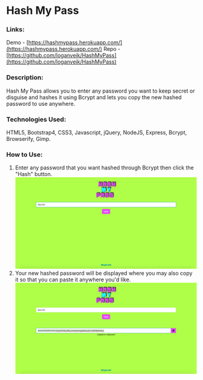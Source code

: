 # Hash My Pass

### Links:
Demo - [https://hashmypass.herokuapp.com/](https://hashmypass.herokuapp.com/)
Repo - [https://github.com/loganveik/HashMyPass](https://github.com/loganveik/HashMyPass)

### Description:
Hash My Pass allows you to enter any password you want to keep secret or disguise and hashes it using Bcrypt and lets you copy the new hashed password to use anywhere.

### Technologies Used:
HTML5, Bootstrap4, CSS3, Javascript, jQuery, NodeJS, Express, Bcrypt, Browserify, Gimp.

### How to Use:
1) Enter any password that you want hashed through Bcrypt then click the "Hash" button.
![enterpassword](hmp1.png)
2) Your new hashed password will be displayed where you may also copy it so that you can paste it anywhere you'd like.
![copyresults](hmp2.png)

